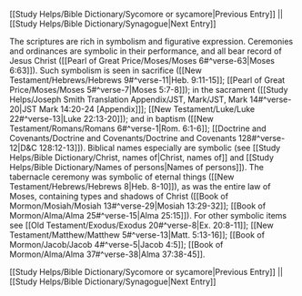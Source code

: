[[Study Helps/Bible Dictionary/Sycomore or sycamore|Previous Entry]]  ||  [[Study Helps/Bible Dictionary/Synagogue|Next Entry]]

 The scriptures are rich in symbolism and figurative expression. Ceremonies and ordinances are symbolic in their performance, and all bear record of Jesus Christ ([[Pearl of Great Price/Moses/Moses 6#^verse-63|Moses 6:63]]). Such symbolism is seen in sacrifice ([[New Testament/Hebrews/Hebrews 9#^verse-11|Heb. 9:11-15]]; [[Pearl of Great Price/Moses/Moses 5#^verse-7|Moses 5:7-8]]); in the sacrament ([[Study Helps/Joseph Smith Translation Appendix/JST, Mark/JST, Mark 14#^verse-20|JST Mark 14:20-24 [Appendix]]]; [[New Testament/Luke/Luke 22#^verse-13|Luke 22:13-20]]); and in baptism ([[New Testament/Romans/Romans 6#^verse-1|Rom. 6:1-6]]; [[Doctrine and Covenants/Doctrine and Covenants/Doctrine and Covenants 128#^verse-12|D&C 128:12-13]]). Biblical names especially are symbolic (see [[Study Helps/Bible Dictionary/Christ, names of|Christ, names of]] and [[Study Helps/Bible Dictionary/Names of persons|Names of persons]]). The tabernacle ceremony was symbolic of eternal things ([[New Testament/Hebrews/Hebrews 8|Heb. 8-10]]), as was the entire law of Moses, containing types and shadows of Christ ([[Book of Mormon/Mosiah/Mosiah 13#^verse-29|Mosiah 13:29-32]]; [[Book of Mormon/Alma/Alma 25#^verse-15|Alma 25:15]]). For other symbolic items see [[Old Testament/Exodus/Exodus 20#^verse-8|Ex. 20:8-11]]; [[New Testament/Matthew/Matthew 5#^verse-13|Matt. 5:13-16]]; [[Book of Mormon/Jacob/Jacob 4#^verse-5|Jacob 4:5]]; [[Book of Mormon/Alma/Alma 37#^verse-38|Alma 37:38-45]].

[[Study Helps/Bible Dictionary/Sycomore or sycamore|Previous Entry]]  ||  [[Study Helps/Bible Dictionary/Synagogue|Next Entry]]